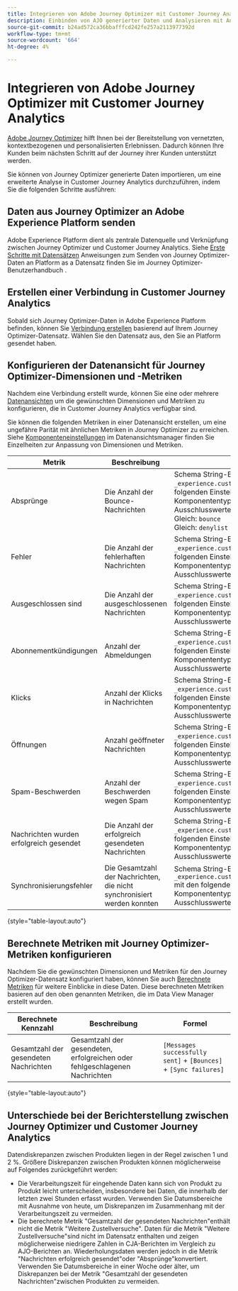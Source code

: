 ```yaml
---
title: Integrieren von Adobe Journey Optimizer mit Customer Journey Analytics
description: Einbinden von AJO generierter Daten und Analysieren mit Analysis Workspace in CJA.
source-git-commit: b24ad572ca36bbafffcd242fe257a2113977392d
workflow-type: tm+mt
source-wordcount: '664'
ht-degree: 4%

---
```



# Integrieren von Adobe Journey Optimizer mit Customer Journey Analytics

[Adobe Journey Optimizer](https://experienceleague.adobe.com/docs/journey-optimizer/using/get-started/get-started.html?lang=de) hilft Ihnen bei der Bereitstellung von vernetzten, kontextbezogenen und personalisierten Erlebnissen. Dadurch können Ihre Kunden beim nächsten Schritt auf der Journey ihrer Kunden unterstützt werden.

Sie können von Journey Optimizer generierte Daten importieren, um eine erweiterte Analyse in Customer Journey Analytics durchzuführen, indem Sie die folgenden Schritte ausführen:

## Daten aus Journey Optimizer an Adobe Experience Platform senden

Adobe Experience Platform dient als zentrale Datenquelle und Verknüpfung zwischen Journey Optimizer und Customer Journey Analytics. Siehe [Erste Schritte mit Datensätzen](https://experienceleague.adobe.com/docs/journey-optimizer/using/data-management/datasets/get-started-datasets.html) Anweisungen zum Senden von Journey Optimizer-Daten an Platform as a Datensatz finden Sie im Journey Optimizer-Benutzerhandbuch .

## Erstellen einer Verbindung in Customer Journey Analytics

Sobald sich Journey Optimizer-Daten in Adobe Experience Platform befinden, können Sie [Verbindung erstellen](/help/connections/create-connection.md) basierend auf Ihrem Journey Optimizer-Datensatz. Wählen Sie den Datensatz aus, den Sie an Platform gesendet haben.

## Konfigurieren der Datenansicht für Journey Optimizer-Dimensionen und -Metriken

Nachdem eine Verbindung erstellt wurde, können Sie eine oder mehrere [Datenansichten](/help/data-views/create-dataview.md) um die gewünschten Dimensionen und Metriken zu konfigurieren, die in Customer Journey Analytics verfügbar sind.

Sie können die folgenden Metriken in einer Datenansicht erstellen, um eine ungefähre Parität mit ähnlichen Metriken in Journey Optimizer zu erreichen. Siehe [Komponenteneinstellungen](/help/data-views/component-settings/overview.md) im Datenansichtsmanager finden Sie Einzelheiten zur Anpassung von Dimensionen und Metriken.

| Metrik | Beschreibung | Datenansichtseinstellungen |
| --- | --- | --- |
| Absprünge | Die Anzahl der Bounce-Nachrichten | Schema String-Element verwenden `_experience.customerJourneyManagement.messageDeliveryfeedback.feedbackStatus` mit den folgenden Einstellungen:<br>Komponententyp: Metrik<br>Ausschlusswerte einschließen: Wenn ein Kriterium erfüllt ist<br>Gleich: `bounce`<br>Gleich: `denylist` |
| Fehler | Die Anzahl der fehlerhaften Nachrichten | Schema String-Element verwenden `_experience.customerJourneyManagement.messageDeliveryfeedback.feedbackStatus` mit den folgenden Einstellungen:<br>Komponententyp: Metrik<br>Ausschlusswerte einschließen: Gleich `error` |
| Ausgeschlossen sind | Die Anzahl der ausgeschlossenen Nachrichten | Schema String-Element verwenden `_experience.customerJourneyManagement.messageDeliveryfeedback.feedbackStatus` mit den folgenden Einstellungen:<br>Komponententyp: Metrik<br>Ausschlusswerte einschließen: Gleich `exclude` |
| Abonnementkündigungen | Anzahl der Abmeldungen | Schema String-Element verwenden `_experience.customerJourneyManagement.messageInteraction.interactionType` mit den folgenden Einstellungen:<br>Komponententyp: Metrik<br>Ausschlusswerte einschließen: Gleich `unsubscribe` |
| Klicks | Anzahl der Klicks in Nachrichten | Schema String-Element verwenden `_experience.customerJourneyManagement.messageInteraction.interactionType` mit den folgenden Einstellungen:<br>Komponententyp: Metrik<br>Ausschlusswerte einschließen: Gleich `click` |
| Öffnungen | Anzahl geöffneter Nachrichten | Schema String-Element verwenden `_experience.customerJourneyManagement.messageInteraction.interactionType` mit den folgenden Einstellungen:<br>Komponententyp: Metrik<br>Ausschlusswerte einschließen: Gleich `open` |
| Spam-Beschwerden | Anzahl der Beschwerden wegen Spam | Schema String-Element verwenden `_experience.customerJourneyManagement.messageInteraction.interactionType` mit den folgenden Einstellungen:<br>Komponententyp: Metrik<br>Ausschlusswerte einschließen: Gleich `spam_complaint` |
| Nachrichten wurden erfolgreich gesendet | Die Anzahl der erfolgreich gesendeten Nachrichten | Schema String-Element verwenden `_experience.customerJourneyManagement.messageDeliveryfeedback.feedbackStatus` mit den folgenden Einstellungen:<br>Komponententyp: Metrik<br>Ausschlusswerte einschließen: Gleich `sent` |
| Synchronisierungsfehler | Die Gesamtzahl der Nachrichten, die nicht synchronisiert werden konnten | Schema String-Element verwenden `_experience.customerJourneyManagement.messageDeliveryfeedback.messageFailure.category` mit den folgenden Einstellungen:<br>Komponententyp: Metrik<br>Ausschlusswerte einschließen: Gleich `sync` |

{style=&quot;table-layout:auto&quot;}

## Berechnete Metriken mit Journey Optimizer-Metriken konfigurieren

Nachdem Sie die gewünschten Dimensionen und Metriken für den Journey Optimizer-Datensatz konfiguriert haben, können Sie auch [Berechnete Metriken](/help/components/calc-metrics/calc-metr-overview.md) für weitere Einblicke in diese Daten. Diese berechneten Metriken basieren auf den oben genannten Metriken, die im Data View Manager erstellt wurden.

| Berechnete Kennzahl | Beschreibung | Formel |
| --- | --- | --- |
| Gesamtzahl der gesendeten Nachrichten | Gesamtzahl der gesendeten, erfolgreichen oder fehlgeschlagenen Nachrichten | `[Messages successfully sent]` + `[Bounces]` + `[Sync failures]` |

{style=&quot;table-layout:auto&quot;}

## Unterschiede bei der Berichterstellung zwischen Journey Optimizer und Customer Journey Analytics

Datendiskrepanzen zwischen Produkten liegen in der Regel zwischen 1 und 2 %. Größere Diskrepanzen zwischen Produkten können möglicherweise auf Folgendes zurückgeführt werden:

* Die Verarbeitungszeit für eingehende Daten kann sich von Produkt zu Produkt leicht unterscheiden, insbesondere bei Daten, die innerhalb der letzten zwei Stunden erfasst wurden. Verwenden Sie Datumsbereiche mit Ausnahme von heute, um Diskrepanzen im Zusammenhang mit der Verarbeitungszeit zu vermeiden.
* Die berechnete Metrik &quot;Gesamtzahl der gesendeten Nachrichten&quot;enthält nicht die Metrik &quot;Weitere Zustellversuche&quot;. Daten für die Metrik &quot;Weitere Zustellversuche&quot;sind nicht im Datensatz enthalten und zeigen möglicherweise niedrigere Zahlen in CJA-Berichten im Vergleich zu AJO-Berichten an. Wiederholungsdaten werden jedoch in die Metrik &quot;Nachrichten erfolgreich gesendet&quot;oder &quot;Absprünge&quot;konvertiert. Verwenden Sie Datumsbereiche in einer Woche oder älter, um Diskrepanzen bei der Metrik &quot;Gesamtzahl der gesendeten Nachrichten&quot;zwischen Produkten zu vermeiden.
